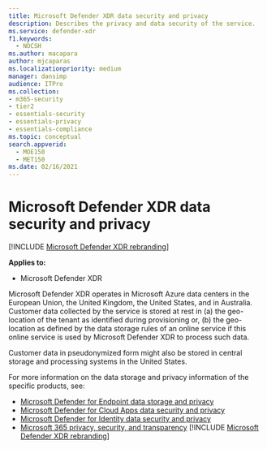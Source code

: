 ```yaml
---
title: Microsoft Defender XDR data security and privacy
description: Describes the privacy and data security of the service.
ms.service: defender-xdr
f1.keywords: 
  - NOCSH
ms.author: macapara
author: mjcaparas
ms.localizationpriority: medium
manager: dansimp
audience: ITPro
ms.collection: 
- m365-security
- tier2
- essentials-security
- essentials-privacy
- essentials-compliance
ms.topic: conceptual
search.appverid: 
  - MOE150
  - MET150
ms.date: 02/16/2021
---
```


# Microsoft Defender XDR data security and privacy

[!INCLUDE [Microsoft Defender XDR rebranding](../includes/microsoft-defender.md)]


**Applies to:**
- Microsoft Defender XDR

Microsoft Defender XDR operates in Microsoft Azure data centers in the European Union, the United Kingdom, the United States, and in Australia. Customer data collected by the service is stored at rest in (a) the geo-location of the tenant as identified during provisioning or, (b) the geo-location as defined by the data storage rules of an online service if this online service is used by Microsoft Defender XDR to process such data.

Customer data in pseudonymized form might also be stored in central storage and processing systems in the United States.

For more information on the data storage and privacy information of the specific products, see:
- [Microsoft Defender for Endpoint data storage and privacy](/windows/security/threat-protection/microsoft-defender-atp/data-storage-privacy)
- [Microsoft Defender for Cloud Apps data security and privacy](/cloud-app-security/cas-compliance-trust)
- [Microsoft Defender for Identity data security and privacy](/defender-for-identity/privacy-compliance)
- [Microsoft 365 privacy, security, and transparency](/office365/servicedescriptions/office-365-platform-service-description/privacy-security-and-transparency#advanced-threat-protection)
[!INCLUDE [Microsoft Defender XDR rebranding](../../includes/defender-m3d-techcommunity.md)]
